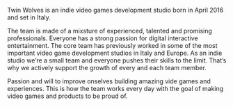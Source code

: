 Twin Wolves is an indie video games development studio born in April 2016 and set in Italy.

The team is made of a mixsture of experienced, talented and promising professionals.
Everyone has a strong passion for digital interactive entertainment.
The core team has previously worked in some of the most important video game development
studios in Italy and Europe.
As an indie studio we’re a small team and everyone pushes their skills to the limit.
That’s why we actively support the growth of every and each team member.

Passion and will to improve onselves building amazing vide games and experiences.
This is how the team works every day with the goal of making video games and products to be proud of.

<!---
luca-tws/luca-tws is a ✨ special ✨ repository because its `README.md` (this file) appears on your GitHub profile.
You can click the Preview link to take a look at your changes.
--->
